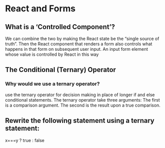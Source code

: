 # React and Forms

## What is a ‘Controlled Component’?

We can combine the two by making the React state be the “single source of truth”. Then the React component that renders a form also controls what happens in that form on subsequent user input. An input form element whose value is controlled by React in this way

## The Conditional (Ternary) Operator 

### Why would we use a ternary operator?

use the ternary operator for decision making in place of longer if and else conditional statements. The ternary operator take three arguments: The first is a comparison argument. The second is the result upon a true comparison.

## Rewrite the following statement using a ternary statement:

  x===y ? true : false 
 